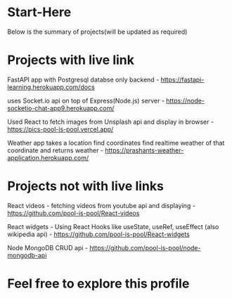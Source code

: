 # Start-Here

Below is the summary of projects(will be updated as required)

# Projects with live link

FastAPI app with Postgresql databse only backend -  https://fastapi-learning.herokuapp.com/docs

uses Socket.io api on top of Express(Node.js) server - https://node-socketio-chat-app9.herokuapp.com/

Used React to fetch images from Unsplash api and display in browser - https://pics-pool-is-pool.vercel.app/

Weather app takes a location find coordinates find realtime weather of that coordinate and returns weather -  https://prashants-weather-application.herokuapp.com/


# Projects not with live links

React videos - fetching videos from youtube api and displaying - https://github.com/pool-is-pool/React-videos

React widgets - Using React Hooks like useState, useRef, useEffect (also wikipedia api) - https://github.com/pool-is-pool/React-widgets

Node MongoDB CRUD api - https://github.com/pool-is-pool/node-mongodb-api


# Feel free to explore this profile 
